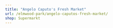 ```yaml
---
title: "Angelo Caputo's Fresh Market"
url: /elmwood-park/angelo-caputos-fresh-market/
shop: Supermarkt
---
```

